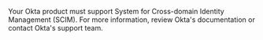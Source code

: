 Your Okta product must support System for Cross-domain Identity Management (SCIM). For more information, review Okta's documentation or contact Okta's support team.
